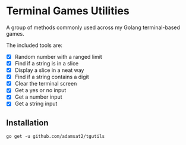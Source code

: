 # Terminal Games Utilities
A group of methods commonly used across my Golang terminal-based games.

The included tools are:

- [X] Random number with a ranged limit
- [X] Find if a string is in a slice
- [X] Display a slice in a neat way
- [X] Find if a string contains a digit
- [X] Clear the terminal screen
- [X] Get a yes or no input
- [X] Get a number input
- [X] Get a string input

## Installation

`go get -u github.com/adamsat2/tgutils`
